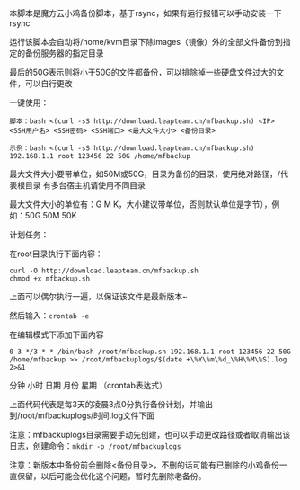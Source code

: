 
本脚本是魔方云小鸡备份脚本，基于rsync，如果有运行报错可以手动安装一下rsync

运行该脚本会自动将/home/kvm目录下除images（镜像）外的全部文件备份到指定的备份服务器的指定目录

最后的50G表示则将小于50G的文件都备份，可以排除掉一些硬盘文件过大的文件，可以自行更改

一键使用：

`脚本：bash <(curl -sS http://download.leapteam.cn/mfbackup.sh) <IP> <SSH用户名> <SSH密码> <SSH端口> <最大文件大小> <备份目录>`

`示例：bash <(curl -sS http://download.leapteam.cn/mfbackup.sh) 192.168.1.1 root 123456 22 50G /home/mfbackup`

最大文件大小要带单位，如50M或50G，目录为备份的目录，使用绝对路径，/代表根目录 有多台宿主机请使用不同目录

最大文件大小的单位有：G M K，大小建议带单位，否则默认单位是字节），例如：50G 50M 50K

计划任务：

在root目录执行下面内容：


```
curl -O http://download.leapteam.cn/mfbackup.sh
chmod +x mfbackup.sh
```

上面可以偶尔执行一遍，以保证该文件是最新版本~

然后输入：`crontab -e`

在编辑模式下添加下面内容

`0 3 */3 * * /bin/bash /root/mfbackup.sh 192.168.1.1 root 123456 22 50G /home/mfbackup >> /root/mfbackuplogs/$(date +\%Y\%m\%d_\%H\%M\%S).log 2>&1
`

分钟 小时 日期 月份 星期 （crontab表达式）

上面代码代表是每3天的凌晨3点0分执行备份计划，并输出到/root/mfbackuplogs/时间.log文件下面

注意：mfbackuplogs目录需要手动先创建，也可以手动更改路径或者取消输出该日志，创建命令：`mkdir -p /root/mfbackuplogs`

注意：新版本中备份前会删除<备份目录>，不删的话可能有已删除的小鸡备份一直保留，以后可能会优化这个问题，暂时先删除老备份。